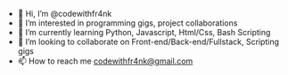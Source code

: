 - 👋 Hi, I’m @codewithfr4nk
- 👀 I’m interested in programming gigs, project collaborations
- 🌱 I’m currently learning Python, Javascript, Html/Css, Bash Scripting
- 💞️ I’m looking to collaborate on Front-end/Back-end/Fullstack, Scripting gigs
- 📫 How to reach me codewithfr4nk@gmail.com

<!---
codewithfr4nk/codewithfr4nk is a ✨ special ✨ repository because its `README.md` (this file) appears on your GitHub profile.
You can click the Preview link to take a look at your changes.
--->
